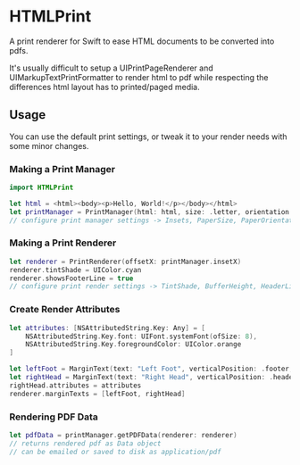 # HTMLPrint

A print renderer for Swift to ease HTML documents to be converted into pdfs.

It's usually difficult to setup a UIPrintPageRenderer and UIMarkupTextPrintFormatter to render html to pdf while respecting the differences html layout has to printed/paged media.

## Usage

You can use the default print settings, or tweak it to your render needs with some minor changes.

### Making a Print Manager

```swift
import HTMLPrint

let html = <html><body><p>Hello, World!</p></body></html>
let printManager = PrintManager(html: html, size: .letter, orientation: .landscape, dpi: .dpi300)
// configure print manager settings -> Insets, PaperSize, PaperOrientation, DPI
```

### Making a Print Renderer

```swift
let renderer = PrintRenderer(offsetX: printManager.insetX)
renderer.tintShade = UIColor.cyan
renderer.showsFooterLine = true
// configure print render settings -> TintShade, BufferHeight, HeaderLine, FooterLine, MarginText
```

### Create Render Attributes

```swift
let attributes: [NSAttributedString.Key: Any] = [
    NSAttributedString.Key.font: UIFont.systemFont(ofSize: 8),
    NSAttributedString.Key.foregroundColor: UIColor.orange
]

let leftFoot = MarginText(text: "Left Foot", verticalPosition: .footer, horizontalPosition: .left, baselinePosition: .baseline)
let rightHead = MarginText(text: "Right Head", verticalPosition: .header, horizontalPosition: .right, baselinePosition: .center)
rightHead.attributes = attributes
renderer.marginTexts = [leftFoot, rightHead]
```

### Rendering PDF Data

```swift
let pdfData = printManager.getPDFData(renderer: renderer)
// returns rendered pdf as Data object
// can be emailed or saved to disk as application/pdf
```
